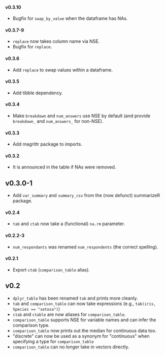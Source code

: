 #### v0.3.10

* Bugfix for `swap_by_value` when the dataframe has NAs.

#### v0.3.7-9

* `replace` now takes column name via NSE.
* Bugfix for `replace`.

#### v0.3.6

* Add `replace` to swap values within a dataframe.

#### v0.3.5

* Add tibble dependency.

#### v0.3.4

* Make `breakdown` and `num_answers` use NSE by default (and provide `breakdown_` and `num_answers_` for non-NSE).

#### v0.3.3

* Add magrittr package to imports.

#### v0.3.2

* It is announced in the table if NAs were removed.

## v0.3.0-1

* Add `var_summary` and `summary_csv` from the (now defunct) summarizeR package.


#### v0.2.4

* `tab` and `ctab` now take a (functional) `na.rm` parameter.

#### v0.2.2-3

* `num_respondants` was renamed `num_respondents` (the correct spelling).

#### v0.2.1

* Export `ctab` (`comparison_table` alias).

## v0.2

* `dplyr_table` has been renamed `tab` and prints more cleanly.
* `tab` and `comparison_table` can now take expressions (e.g., `tab(iris, Species == "setosa")`)
* `ctab` and `ctable` are now aliases for `comparison_table`.
* `comparison_table` supports NSE for variable names and can infer the comparison type.
* `comparison_table` now prints out the median for continuous data too.
* "discrete" can now be used as a synonym for "continuous" when specifying a type for `comparison_table`
* `comparison_table` can no longer take in vectors directly.
